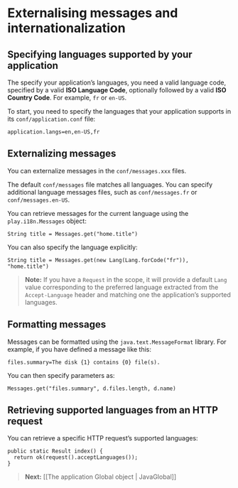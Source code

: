 # Externalising messages and internationalization

## Specifying languages supported by your application

The specify your application’s languages, you need a valid language code, specified by a valid **ISO Language Code**, optionally followed by a valid **ISO Country Code**. For example, `fr` or `en-US`.

To start, you need to specify the languages that your application supports in its `conf/application.conf` file:

```
application.langs=en,en-US,fr
```

## Externalizing messages

You can externalize messages in the `conf/messages.xxx` files. 

The default `conf/messages` file matches all languages. You can specify additional language messages files, such as `conf/messages.fr` or `conf/messages.en-US`.

You can retrieve messages for the current language using the `play.i18n.Messages` object:

```
String title = Messages.get("home.title")
```

You can also specify the language explicitly:

```
String title = Messages.get(new Lang(Lang.forCode("fr")), "home.title")
```

> **Note:** If you have a `Request` in the scope, it will provide a default `Lang` value corresponding to the preferred language extracted from the `Accept-Language` header and matching one the application’s supported languages.

## Formatting messages

Messages can be formatted using the `java.text.MessageFormat` library. For example, if you have defined a message like this:

```
files.summary=The disk {1} contains {0} file(s).
```

You can then specify parameters as:

```
Messages.get("files.summary", d.files.length, d.name)
```

## Retrieving supported languages from an HTTP request

You can retrieve a specific HTTP request’s supported languages:

```
public static Result index() {
  return ok(request().acceptLanguages());
}
```

> **Next:** [[The application Global object | JavaGlobal]]